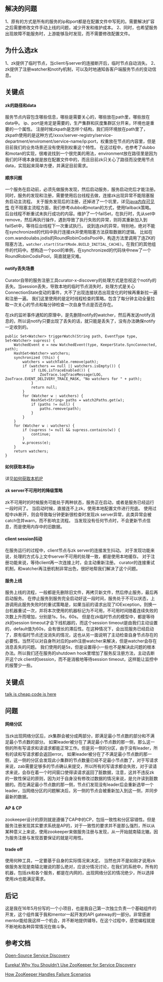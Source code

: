 ## 解决的问题
1、原有的方式是所有的服务的ip和port都是在配置文件中写死的。需要解决扩容之后需要修改文件手动上线的问题，减少开发和维护成本。
2、同时，也希望服务出现故障不能服务时，上游能够及时发现，而不需要修改配置文件。

## 为什么选zk
1、zk提供了临时节点，当client与server的连接断开后，临时节点自动消失。
2、zk提供了注册watcher和notify机制，可以及时地通知各客户端服务节点的变动信息。

## 关键点
#### zk的路径和data
服务节点内容包含哪些信息，哪些是需要关心的，哪些放在path里，哪些放在data中。
ip、port是肯定是需要的，生产集群和灰度集群区分开来，环境也是重要的一个属性。
注册时候zkpath是怎样个结构，我们将环境放在path里了，zkpath使用的是这种方式/xxxx/server-registry/service-department/enviroment/service-name/ip:port，权重放在节点的内容里，但是目前我们的业务场景还没有使用到权重这个特性。
在这过程中，也参考了dubbo和motan的实现，很难说找到一个很完美的用法，environment放在路径里是因为我们的环境本身就是放在配置文件中的，而且目前zk只关心了路径而没使用节点data，实现起来简单方便，并满足目前需求。
#### 顺序问题
一个服务在启动前，必须先做服务发现，然后启动服务，服务启动完后才能注册。
同时，服务的发现和注册，需要使用后台线程去做，连接zk出现异常不能阻塞服务启动主流程。
关于服务发现后的注册，还掉进了一个坑里，详见[java内存可见性](http://www.cnblogs.com/flystar32/p/6246809.html)
在不阻塞主流程方面，我们参考dubbo和motan的方式，使用failback策略。
后台线程不断重试未执行成功的内容。维护了一个failSet，在执行时，先从set中remove，然后再执行操作，遇到导致了执行失败的异常，则将其重新加入到failSet中，等待后台线程下一次重试执行。
说到连zk的异常，特别地，绝对不能在synchronized的代码中执行连接zk并使用阻塞方法获取数据的逻辑。
比如在com.wandoulabs.jodis的RoundRobinCodisPool中，构造方法里调用了连ZK的阻塞方法，`watcher.start(StartMode.BUILD_INITIAL_CACHE)`。在我们的其他组件的代码中。想构造一个pool的单例，在synchronized的代码块中new了一个RoundRobinCodisPool，简直就是灾难。


#### notify丢失场景
Curator自带的服务注册工具curator-x-discovery的处理方式是忽视这个notify的丢失。当session丢失，导致本地的临时节点消失时，处理方式是关心ConnectionState变动的事件，大不了出现连接状态出现变化的时候再重新拉一遍和注册一遍。
我们这里使用的是定时线程检查的策略。包含了每分钟主动全量拉取一次关心的节点和每分钟检查一次自身节点是否还存在。

在zk的监听事件通知的原理中，是先删除notify的watcher，然后再发送notify消息的，所以说notify只要出现了丢失的话，就只能是丢失了，没有办法确保notify一定收到的。

    public Set<Watcher> triggerWatch(String path, EventType type, Set<Watcher> supress) {
        WatchedEvent e = new WatchedEvent(type, KeeperState.SyncConnected, path);
        HashSet<Watcher> watchers;
        synchronized (this) {
            watchers = watchTable.remove(path);
            if (watchers == null || watchers.isEmpty()) {
                if (LOG.isTraceEnabled()) {
                    ZooTrace.logTraceMessage(LOG, ZooTrace.EVENT_DELIVERY_TRACE_MASK, "No watchers for " + path);
                }
                return null;
            }
            for (Watcher w : watchers) {
                HashSet<String> paths = watch2Paths.get(w);
                if (paths != null) {
                    paths.remove(path);
                }
            }
        }
        for (Watcher w : watchers) {
            if (supress != null && supress.contains(w)) {
                continue;
            }
            w.process(e);
        }
        return watchers;
    }

#### 如何获取本机ip
详见[如何获取本机IP](http://www.cnblogs.com/flystar32/p/how_to_get_local_ip.html)

#### zk server不可用时的降级策略
zk不可用时的时候服务可能处于两种状态，服务正在启动，或者是服务已经运行一段时间了。
当启动时候，直接连不上zk，使用本地配置文件进行兜底。
使用过程中zk断开，则会导致每分钟更新很检查时发现zk server异常，此类异常会被catch住并warn，而不影响主流程。
当发现没有任何节点时，不会更新节点信息，而是使用内存中的旧数据。

#### client session抖动
在服务运行的过程中，client节点与zk server的连接发生抖动。
对于发现功能来说，处理的方式与上文中server不可用的处理一致，都是使用本地缓存。
对于注册功能来说，等待client再一次连接上时，会主动重新注册。
curator的连接重试机制，和watcher再注册机制非常出色，很好地帮我们解决了这个问题。

#### 服务上线
服务上线的流程，一般都是先删除旧文件，再拷贝新文件，然后停止服务，最后再启动服务。
在停止服务到服务完全启动好这一段时间，服务处于不可以状态，上游调用此服务失败时的重试策略是，如果当前的请求出现了IOException，则换一台机器重试一次，并将本次使用的机器标记为不可用，不可用时间随着连续失败的次数上升而增加，分别是1s，5s，60s。
但是在zk临时节点的模型中，都是等待zk的session timeout才会下线机器的，而这个session timeout是由我们主动设置的，default值为60s，会有很长的滞后性。在这种情况下，会出现服务已经启动了，原有临时节点还没消失的情况，这也从另一面说明了主动检查自身节点存在的必要性。当然可以对自身所对应的path注册watcher来解决，但是watcher会存在消息丢失的问题。
我们使用的是5s，但是设置得小一些也不是解决此问题的根本办法。所以我们还在服务的shutdown hook里增加了服务反注册方法，主动去断开这个zk client的session，而不是消极地等待session timeout，这样能让监控中的报警少一些。


## 关键点
[talk is cheap,code is here](https://github.com/flystar32/ServerRegistry)

## 问题

#### 网络分区
  当zk出现网络分区后，zk集群会被分成两部分，即满足最小节点数的部分和不满足最小节点数的部分。
  如果leader被分在了满足最小节点数的那一侧，那么这一侧的所有写请求和读请求都能正常工作。但是另一侧的分区，由于没有leader，所有的读和写请求都会返回error。
  如果leader被分在了不满足最小节点数的那一侧，这一侧的分区会发现此小集群的节点数量已经不足最小节点数了，对于写请求来说，zab需要足够多的节点确认来提交，所以所有的写请求都会失败，对于读请求来说，会存在着一个时间窗口使得读请求返回了脏数据，注意，这并不违反zk的一致性保证的原则，因为对于自身没有修改过数据的情况来说，是允许读到脏数据的。而在满足最小节点数的那一侧，节点们发现没有leader后会重新选举一个leader，当网络分区的问题解决后，另一侧的节点会被重新加入到这一侧，并同步最新的数据。


#### AP & CP
zookeeper设计的原则就是遵循了CAP中的CP，包括一致性和分区容错性。但是服务注册发现其实要求系统是AP的，对于一致性的要求并不是那么强烈，所以从某种意义上来说，使用zookeeper来做服务注册与发现，从一开始就南辕北辙。因为服务注册与发现首要保证的就是可用性。


#### trade off
使用何种工具，一定要基于自身的实际情况来决定。
当然也并不是如刚才说用zk做服务发现是南辕北辙说的那么绝对，应该分情况讨论，在我们的系统中，所有的机器，包括zk和各个服务，都是在内网的，出现网络分区的情况绝少，所以选择使用zk也能满足需求。

## 后记
这是我在16年5月份写的一个小项目，也是我自己第一次独立负责一个基础组件的开发，这个组件属于我和mentor一起开发的API gateway的一部分。非常感谢mentor能给我这样一个机会，并不断地提供辅导。在这个过程中，感觉编程就是不断地和各种异常情况在做斗争。

## 参考文档
[Open-Source Service Discovery](http://jasonwilder.com/blog/2014/02/04/service-discovery-in-the-cloud)  

[Eureka! Why You Shouldn’t Use ZooKeeper for Service Discovery](https://tech.knewton.com/blog/2014/12/eureka-shouldnt-use-zookeeper-service-discovery/)

[How ZooKeeper Handles Failure Scenarios](https://wiki.apache.org/hadoop/ZooKeeper/FailureScenarios)
